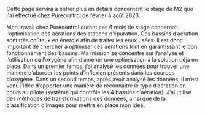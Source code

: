 Cette page servira à entrer plus en détails concernant le stage de M2 que j'ai effectué chez Purecontrol de février à août 2023.

Mon travail chez Purecontrol durant ces 6 mois de stage concernait l’optimisation des
aérations des stations d’épuration. Ces bassins d’aération sont très coûteux en énergie afin de
traiter les eaux usées. Il est donc important de chercher à optimiser ces aérations tout en
garantissant le bon fonctionnement des bassins. Ma mission se concentre sur l’analyse et
l’utilisation de l’oxygène afin d’amener une optimisation à la solution déjà en place.
Dans un premier temps, j’ai analysé les données pour trouver une manière d’aborder les
points d’inflexion présents dans les courbes d’oxygène.
Dans un second temps, après avoir analysé les données, il m’est venu l’idée d’apporter
une manière de reconnaître le type d’aération en cours au pilote (système qui contrôle les
4
bassins d’aération). J’ai utilisé des méthodes de transformations des données, ainsi que de la
classification d’images pour mettre en place mon idée.
